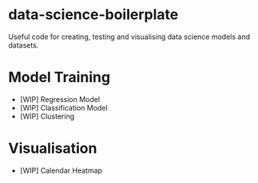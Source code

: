# data-science-boilerplate
Useful code for creating, testing and visualising data science models and datasets.

# Model Training
- [WIP] Regression Model 
- [WIP] Classification Model 
- [WIP] Clustering 

# Visualisation
- [WIP] Calendar Heatmap